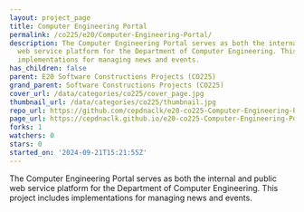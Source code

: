 ```yaml
---
layout: project_page
title: Computer Engineering Portal
permalink: /co225/e20/Computer-Engineering-Portal/
description: The Computer Engineering Portal serves as both the internal and public
  web service platform for the Department of Computer Engineering. This project includes
  implementations for managing news and events.
has_children: false
parent: E20 Software Constructions Projects (CO225)
grand_parent: Software Constructions Projects (CO225)
cover_url: /data/categories/co225/cover_page.jpg
thumbnail_url: /data/categories/co225/thumbnail.jpg
repo_url: https://github.com/cepdnaclk/e20-co225-Computer-Engineering-Portal
page_url: https://cepdnaclk.github.io/e20-co225-Computer-Engineering-Portal
forks: 1
watchers: 0
stars: 0
started_on: '2024-09-21T15:21:55Z'
---
```


The Computer Engineering Portal serves as both the internal and public web service platform for the Department of Computer Engineering. This project includes implementations for managing news and events.